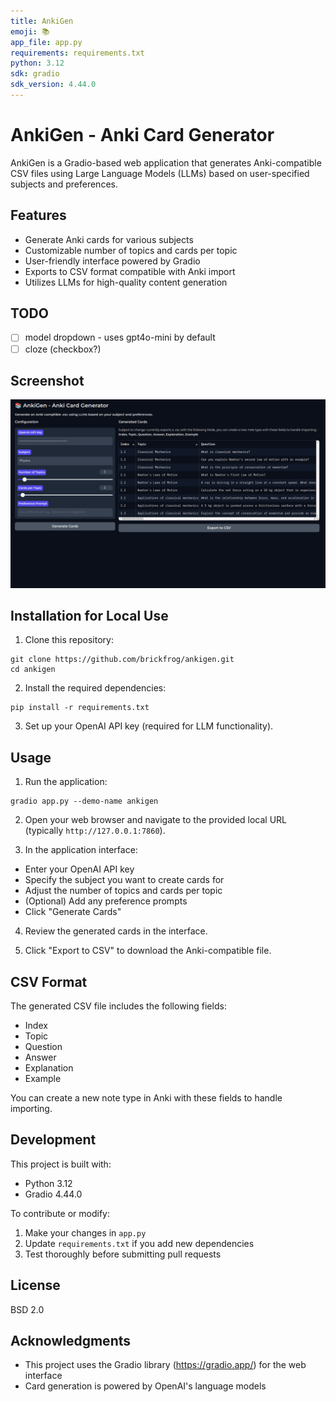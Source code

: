```yaml
---
title: AnkiGen
emoji: 📚
app_file: app.py
requirements: requirements.txt
python: 3.12
sdk: gradio
sdk_version: 4.44.0
---
```


# AnkiGen - Anki Card Generator

AnkiGen is a Gradio-based web application that generates Anki-compatible CSV files using Large Language Models (LLMs) based on user-specified subjects and preferences.

## Features

- Generate Anki cards for various subjects
- Customizable number of topics and cards per topic
- User-friendly interface powered by Gradio
- Exports to CSV format compatible with Anki import
- Utilizes LLMs for high-quality content generation

## TODO

- [ ] model dropdown - uses gpt4o-mini by default
- [ ] cloze (checkbox?)

## Screenshot

![AnkiGen Screenshot](example.png)


## Installation for Local Use

1. Clone this repository:

```
git clone https://github.com/brickfrog/ankigen.git
cd ankigen
```


2. Install the required dependencies:

```
pip install -r requirements.txt
```

3. Set up your OpenAI API key (required for LLM functionality).

## Usage

1. Run the application:

```
gradio app.py --demo-name ankigen
```

2. Open your web browser and navigate to the provided local URL (typically `http://127.0.0.1:7860`).

3. In the application interface:
- Enter your OpenAI API key
- Specify the subject you want to create cards for
- Adjust the number of topics and cards per topic
- (Optional) Add any preference prompts
- Click "Generate Cards"

4. Review the generated cards in the interface.

5. Click "Export to CSV" to download the Anki-compatible file.

## CSV Format

The generated CSV file includes the following fields:
- Index
- Topic
- Question
- Answer
- Explanation
- Example

You can create a new note type in Anki with these fields to handle importing.

## Development

This project is built with:
- Python 3.12
- Gradio 4.44.0

To contribute or modify:
1. Make your changes in `app.py`
2. Update `requirements.txt` if you add new dependencies
3. Test thoroughly before submitting pull requests

## License

BSD 2.0

## Acknowledgments

- This project uses the Gradio library (https://gradio.app/) for the web interface
- Card generation is powered by OpenAI's language models